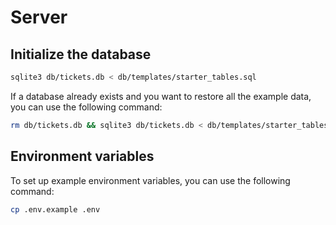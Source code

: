 # Server

## Initialize the database

```sh
sqlite3 db/tickets.db < db/templates/starter_tables.sql
```

If a database already exists and you want to restore all the example data, you can use the following command:

```sh 
rm db/tickets.db && sqlite3 db/tickets.db < db/templates/starter_tables.sql
```

## Environment variables

To set up example environment variables, you can use the following command:

```sh
cp .env.example .env
```